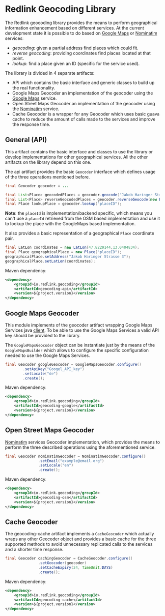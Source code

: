 # Redlink Geocoding Library
The Redlink geocoding library provides the means to perform geographical 
information enhancement based on different services. At the current 
development state it is possible to do based on [Google Maps](https://developers.google.com/maps/documentation/geocoding/intro) 
or [Nominatim](http://wiki.openstreetmap.org/wiki/Nominatim) services:
 
* _geocoding_: given a partial address find places which could fit.
* _reverse geocoding_: providing coordinates find places located at that point.
* _lookup_: find a place given an ID (specific for the service used).

The library is divided in 4 separate artifacts:

* API which contains the basic interface and generic classes to build up the real functionality.
* Google Maps Geocoder an implementation of the geocoder using the [Google Maps](https://developers.google.com/maps/documentation/geocoding/intro) service.
* Open Street Maps Geocoder an implementation of the geocoder using the [Nominatim](http://wiki.openstreetmap.org/wiki/Nominatim) service.
* Cache Geocoder is a wrapper for any Geocoder which uses basic guava cache to reduce the amount of calls made to the services and improve the response time.

## General (API)
This artifact contains the basic interface and classes to use the library or develop implementations for other geographical services. All the other artifacts on the library depend on this one.

The api artifact provides the basic `Geocoder` interface which defines usage of the three operations mentioned before.

```java
final Geocoder geocoder = ...

final List<Place> geocodedPlaces = geocoder.geocode("Jakob Haringer Strasse 3");
final List<Place> reverseGeocodedPlaces = geocoder.reverseGeocode(new LatLon(43.735762, 12.3029561));
final Place lookupPlace = geocoder.lookup("placeID");
```

**Note:** the `placeId` is implementation/backend specific, which means you can't use a `placeId` retrieved from the 
OSM based implementation and use it to lookup the place with the GoogleMaps based implementation. 

It also provides a basic representation of a geographical `Place` coordinate pair.

```java
final LatLon coordinates = new LatLon(47.8229144,13.0404834);
final Place geographicalPlace = new Place("placeID");
geographicalPlace.setAddress("Jakob Haringer Strasse 3");
geographicalPlace.setLatLon(coordinates);
```

Maven dependency:

```xml
<dependency>
    <groupId>io.redlink.geocoding</groupId>
    <artifactId>geocoding-api</artifactId>
    <version>${project.version}</version>
</dependency>
```

## Google Maps Geocoder
This module implements of the geocoder artifact wrapping Google Maps Services java [client](https://github.com/googlemaps/google-maps-services-java).
To be able to use the Google Maps Services a valid API key should be provided to the library.

The `GoogleMapsGeocoder` object can be instantiate just by the means of the `GoogleMapsBuilder` which allows to configure
the specific configuration needed to use the Google Maps Services.


```java
final Geocoder googleGeocoder = GoogleMapsGeocoder.configure()
        .setApiKey("Googel_API_key")
        .setLocale("de")
        .create();
```

Maven dependency:

```xml
<dependency>
    <groupId>io.redlink.geocoding</groupId>
    <artifactId>geocoding-google</artifactId>
    <version>${project.version}</version>
</dependency>
```

## Open Street Maps Geocoder
[Nominatim](http://wiki.openstreetmap.org/wiki/Nominatim) services Geocoder implementation, which provides the means to perform the three described operations using the aforementioned service.

```java
final Geocoder nominatimGeocoder = NominatimGeocoder.configure()
               .setEmail("example@email.org")
               .setLocale("en")
               .create();
```

Maven dependency:
```xml
<dependency>
    <groupId>io.redlink.geocoding</groupId>
    <artifactId>geocoding-osm</artifactId>
    <version>${project.version}</version>
</dependency>
```

## Cache Geocoder
The geocoding-cache artifact implements a `CacheGeocoder` which actually wraps any other Geocoder object and provides a basic cache for the three supported methods to avoid  unnecessary replicated calls to the services and a shorter time response.

```java
final Geocoder cachingGeocoder = CacheGeocoder.configure()
               .setGeocoder(geocoder)
               .setCacheExpiry(24, TimeUnit.DAYS)
               .create();

```

Maven dependency:
```xml
<dependency>
    <groupId>io.redlink.geocoding</groupId>
    <artifactId>geocoding-cache</artifactId>
    <version>${project.version}</version>
</dependency>
```
